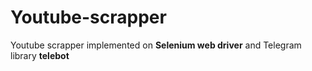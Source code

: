 <h1>Youtube-scrapper</h1>

Youtube scrapper implemented on __Selenium web driver__ and Telegram library __telebot__
